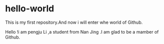 # hello-world
This is my first repository.And now i will enter whe world of Github.


Hello !i am pengju Li ,a student from Nan Jing .I am glad to be a mamber of Github. 
